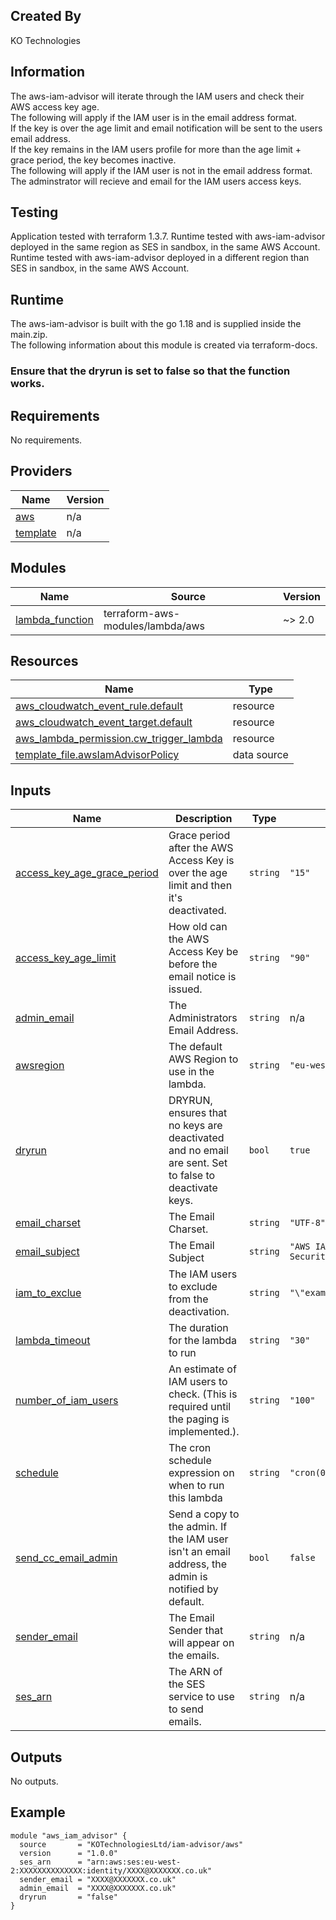 ## Created By
KO Technologies

## Information
The aws-iam-advisor will iterate through the IAM users and check their AWS access key age.\
The following will apply if the IAM user is in the email address format.\
If the key is over the age limit and email notification will be sent to the users email address.\
If the key remains in the IAM users profile for more than the age limit + grace period, the key becomes inactive.\
The following will apply if the IAM user is not in the email address format.\
The adminstrator will recieve and email for the IAM users access keys.

## Testing
Application tested with terraform 1.3.7.
Runtime tested with aws-iam-advisor deployed in the same region as SES in sandbox, in the same AWS Account.
Runtime tested with aws-iam-advisor deployed in a different region than SES in sandbox, in the same AWS Account.

## Runtime
The aws-iam-advisor is built with the go 1.18 and is supplied inside the main.zip.\
The following information about this module is created via terraform-docs.
### Ensure that the dryrun is set to false so that the function works.


## Requirements

No requirements.

## Providers

| Name | Version |
|------|---------|
| <a name="provider_aws"></a> [aws](#provider\_aws) | n/a |
| <a name="provider_template"></a> [template](#provider\_template) | n/a |

## Modules

| Name | Source | Version |
|------|--------|---------|
| <a name="module_lambda_function"></a> [lambda\_function](#module\_lambda\_function) | terraform-aws-modules/lambda/aws | ~> 2.0 |

## Resources

| Name | Type |
|------|------|
| [aws_cloudwatch_event_rule.default](https://registry.terraform.io/providers/hashicorp/aws/latest/docs/resources/cloudwatch_event_rule) | resource |
| [aws_cloudwatch_event_target.default](https://registry.terraform.io/providers/hashicorp/aws/latest/docs/resources/cloudwatch_event_target) | resource |
| [aws_lambda_permission.cw_trigger_lambda](https://registry.terraform.io/providers/hashicorp/aws/latest/docs/resources/lambda_permission) | resource |
| [template_file.awsIamAdvisorPolicy](https://registry.terraform.io/providers/hashicorp/template/latest/docs/data-sources/file) | data source |

## Inputs

| Name | Description | Type | Default | Required |
|------|-------------|------|---------|:--------:|
| <a name="input_access_key_age_grace_period"></a> [access\_key\_age\_grace\_period](#input\_access\_key\_age\_grace\_period) | Grace period after the AWS Access Key is over the age limit and then it's deactivated. | `string` | `"15"` | no |
| <a name="input_access_key_age_limit"></a> [access\_key\_age\_limit](#input\_access\_key\_age\_limit) | How old can the AWS Access Key be before the email notice is issued. | `string` | `"90"` | no |
| <a name="input_admin_email"></a> [admin\_email](#input\_admin\_email) | The Administrators Email Address. | `string` | n/a | yes |
| <a name="input_awsregion"></a> [awsregion](#input\_awsregion) | The default AWS Region to use in the lambda. | `string` | `"eu-west-1"` | no |
| <a name="input_dryrun"></a> [dryrun](#input\_dryrun) | DRYRUN, ensures that no keys are deactivated and no email are sent. Set to false to deactivate keys. | `bool` | `true` | no |
| <a name="input_email_charset"></a> [email\_charset](#input\_email\_charset) | The Email Charset. | `string` | `"UTF-8"` | no |
| <a name="input_email_subject"></a> [email\_subject](#input\_email\_subject) | The Email Subject | `string` | `"AWS IAM - Access Key Security."` | no |
| <a name="input_iam_to_exclue"></a> [iam\_to\_exclue](#input\_iam\_to\_exclue) | The IAM users to exclude from the deactivation. | `string` | `"\"example\",\"example\""` | no |
| <a name="input_lambda_timeout"></a> [lambda\_timeout](#input\_lambda\_timeout) | The duration for the lambda to run | `string` | `"30"` | no |
| <a name="input_number_of_iam_users"></a> [number\_of\_iam\_users](#input\_number\_of\_iam\_users) | An estimate of IAM users to check. (This is required until the paging is implemented.). | `string` | `"100"` | no |
| <a name="input_schedule"></a> [schedule](#input\_schedule) | The cron schedule expression on when to run this lambda | `string` | `"cron(00 11 * * ? *)"` | no |
| <a name="input_send_cc_email_admin"></a> [send\_cc\_email\_admin](#input\_send\_cc\_email\_admin) | Send a copy to the admin. If the IAM user isn't an email address, the admin is notified by default. | `bool` | `false` | no |
| <a name="input_sender_email"></a> [sender\_email](#input\_sender\_email) | The Email Sender that will appear on the emails. | `string` | n/a | yes |
| <a name="input_ses_arn"></a> [ses\_arn](#input\_ses\_arn) | The ARN of the SES service to use to send emails. | `string` | n/a | yes |

## Outputs

No outputs.

## Example
```hcl
module "aws_iam_advisor" {
  source       = "KOTechnologiesLtd/iam-advisor/aws"
  version      = "1.0.0"
  ses_arn      = "arn:aws:ses:eu-west-2:XXXXXXXXXXXXXX:identity/XXXX@XXXXXXX.co.uk"
  sender_email = "XXXX@XXXXXXX.co.uk"
  admin_email  = "XXXX@XXXXXXX.co.uk"
  dryrun       = "false"
}
```
